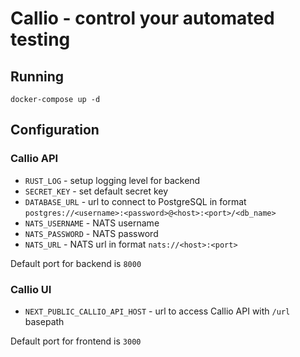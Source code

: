 # Callio - control your automated testing

## Running

```
docker-compose up -d
```

## Configuration

### Callio API

- `RUST_LOG` - setup logging level for backend
- `SECRET_KEY` - set default secret key
- `DATABASE_URL` - url to connect to PostgreSQL in format `postgres://<username>:<password>@<host>:<port>/<db_name>`
- `NATS_USERNAME` - NATS username
- `NATS_PASSWORD` - NATS password
- `NATS_URL` - NATS url in format `nats://<host>:<port>`

Default port for backend is `8000`

### Callio UI
- `NEXT_PUBLIC_CALLIO_API_HOST` - url to access Callio API with `/url` basepath

Default port for frontend is `3000`
